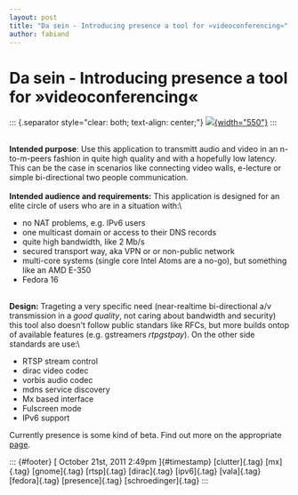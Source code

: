 ```yaml
---
layout: post
title: "Da sein - Introducing presence a tool for »videoconferencing«"
author: fabiand
---
```



Da sein - Introducing presence a tool for »videoconferencing«
=============================================================

::: {.separator style="clear: both; text-align: center;"}
[![](http://2.bp.blogspot.com/-STnkcdwrgy0/TqFhQs0R9KI/AAAAAAAAAGw/NByJTrAapy8/s320/presence-0.3.1.png){width="550"}](http://2.bp.blogspot.com/-STnkcdwrgy0/TqFhQs0R9KI/AAAAAAAAAGw/NByJTrAapy8/s1600/presence-0.3.1.png)
:::

\
**Intended purpose**: Use this application to transmitt audio and video
in an n-to-m-peers fashion in quite high quality and with a hopefully
low latency. This can be the case in scenarios like connecting video
walls, e-lecture or simple bi-directional two people communication.\
\
**Intended audience and requirements:** This application is designed for
an elite circle of users who are in a situation with:\

-   no NAT problems, e.g. IPv6 users
-   one multicast domain or access to their DNS records
-   quite high bandwidth, like 2 Mb/s
-   secured transport way, aka VPN or or non-public network
-   multi-core systems (single core Intel Atoms are a no-go), but
    something like an AMD E-350
-   Fedora 16

\
**Design:** Trageting a very specific need (near-realtime bi-directional
a/v transmission in a *good quality*, not caring about bandwidth and
security) this tool also doesn't follow public standars like RFCs, but
more builds ontop of available features (e.g. gstreamers *rtpgstpay*).
On the other side standards are use:\

-   RTSP stream control
-   dirac video codec
-   vorbis audio codec
-   mdns service discovery
-   Mx based interface
-   Fulscreen mode
-   IPv6 support

Currently presence is some kind of beta. Find out more on the
appropriate [page](http://dummdida.blogspot.com/p/presence.html).

::: {#footer}
[ October 21st, 2011 2:49pm ]{#timestamp} [clutter]{.tag} [mx]{.tag}
[gnome]{.tag} [rtsp]{.tag} [dirac]{.tag} [ipv6]{.tag} [vala]{.tag}
[fedora]{.tag} [presence]{.tag} [schroedinger]{.tag}
:::
